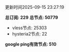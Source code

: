 更新时间2025-09-15 23:27:19

**总订阅: 229**
**总节点: 50779**
- vless节点: 25303
- hysteria2节点: 22

**google ping有效节点: 510**
